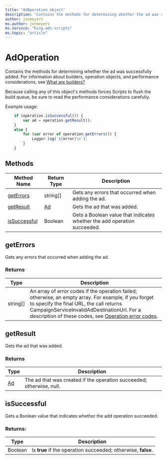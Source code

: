 ```yaml
---
title: "AdOperation object"
description: "Contains the methods for determining whether the ad was successfully added."
author: jonmeyers
ms.author: jonmeyers
ms.service: "bing-ads-scripts"
ms.topic: "article"
---
```


# AdOperation

Contains the methods for determining whether the ad was successfully added. For information about builders, operation objects, and performance considerations, see [What are builders?](../concepts/builders.md)

Because calling any of this object's methods forces Scripts to flush the build queue, be sure to read the performance considerations carefully.


Example usage:
```javascript
    if (operation.isSuccessful()) {
        var ad = operation.getResult();
    }
    else {
        for (var error of operation.getErrors()) {
            Logger.log(`${error}\n`);
        }
    }
```


## Methods
|Method Name|Return Type|Description|
|-|-|-
[getErrors](#geterrors)|string[]|Gets any errors that occurred when adding the ad.
[getResult](#getresult)|[Ad](./Ad.md)|Gets the ad that was added.
[isSuccessful](#issuccessful)|Boolean|Gets a Boolean value that indicates whether the add operation succeeded.

## <a name="geterrors"></a>getErrors
Gets any errors that occurred when adding the ad.

### Returns
|Type|Description|
|-|-
string[]|An array of error codes if the operation failed; otherwise, an empty array. For example, if you forget to specify the final URL, the call returns CampaignServiceInvalidAdDestinationUrl. For a description of these codes, see [Operation error codes](/advertising/guides/operation-error-codes).

## <a name="getresult"></a>getResult
Gets the ad that was added.

### Returns
|Type|Description|
|-|-
[Ad](./Ad.md)|The ad that was created if the operation succeeded; otherwise, null.

## <a name="issuccessful"></a>isSuccessful
Gets a Boolean value that indicates whether the add operation succeeded.

### Returns:
|Type|Description|
|-|-
Boolean|Is **true** if the operation succeeded; otherwise, **false**.

